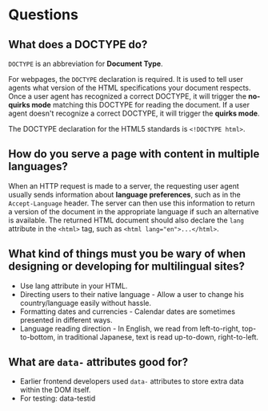 # Questions

## What does a DOCTYPE do?

`DOCTYPE` is an abbreviation for **Document Type**. 

For webpages, the `DOCTYPE` declaration is required. It is used to tell user agents what version of the HTML specifications your document respects. Once a user agent has recognized a correct DOCTYPE, it will trigger the **no-quirks mode** matching this DOCTYPE for reading the document. If a user agent doesn't recognize a correct DOCTYPE, it will trigger the **quirks mode**.

The DOCTYPE declaration for the HTML5 standards is `<!DOCTYPE html>`.

## How do you serve a page with content in multiple languages?

When an HTTP request is made to a server, the requesting user agent usually sends information about **language preferences**, such as in the `Accept-Language` header. The server can then use this information to return a version of the document in the appropriate language if such an alternative is available. The returned HTML document should also declare the `lang` attribute in the `<html>` tag, such as `<html lang="en">...</html>`.

## What kind of things must you be wary of when designing or developing for multilingual sites?

- Use lang attribute in your HTML.
- Directing users to their native language - Allow a user to change his country/language easily without hassle.
- Formatting dates and currencies - Calendar dates are sometimes presented in different ways.
- Language reading direction - In English, we read from left-to-right, top-to-bottom, in traditional Japanese, text is read up-to-down, right-to-left.

## What are `data-` attributes good for?

- Earlier frontend developers used `data-` attributes to store extra data within the DOM itself. 
- For testing: data-testid





